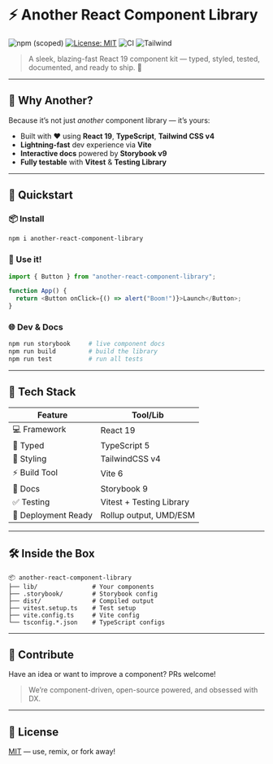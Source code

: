 # ⚡️ Another React Component Library

![npm (scoped)](https://img.shields.io/npm/v/another-react-component-library) [![License: MIT](https://img.shields.io/badge/License-MIT-yellow.svg)](./LICENSE) ![CI](https://img.shields.io/badge/React-19-blue) ![Tailwind](https://img.shields.io/badge/TailwindCSS-4.0-38bdf8)

> A sleek, blazing-fast React 19 component kit — typed, styled, tested, documented, and ready to ship. 🚀

---

## 🧠 Why Another?

Because it’s not just _another_ component library — it’s yours:

- Built with ❤️ using **React 19**, **TypeScript**, **Tailwind CSS v4**
- **Lightning-fast** dev experience via **Vite**
- **Interactive docs** powered by **Storybook v9**
- **Fully testable** with **Vitest** & **Testing Library**

---

## 🚀 Quickstart

### 📦 Install

```bash
npm i another-react-component-library
```

### 🧪 Use it!

```typescript
import { Button } from "another-react-component-library";

function App() {
  return <Button onClick={() => alert("Boom!")}>Launch</Button>;
}
```

### 🌐 Dev & Docs

```bash
npm run storybook     # live component docs
npm run build         # build the library
npm run test          # run all tests
```

---

## 🧰 Tech Stack

| Feature             | Tool/Lib                 |
| ------------------- | ------------------------ |
| 💻 Framework        | React 19                 |
| 🧠 Typed            | TypeScript 5             |
| 🎨 Styling          | TailwindCSS v4           |
| ⚡️ Build Tool      | Vite 6                   |
| 📖 Docs             | Storybook 9              |
| ✅ Testing          | Vitest + Testing Library |
| 🚀 Deployment Ready | Rollup output, UMD/ESM   |

---

## 🛠️ Inside the Box

```
📦 another-react-component-library
├── lib/               # Your components
├── .storybook/        # Storybook config
├── dist/              # Compiled output
├── vitest.setup.ts    # Test setup
├── vite.config.ts     # Vite config
└── tsconfig.*.json    # TypeScript configs
```

---

## 🤘 Contribute

Have an idea or want to improve a component? PRs welcome!

> We’re component-driven, open-source powered, and obsessed with DX.

---

## 🪪 License

[MIT](./LICENSE) — use, remix, or fork away!
